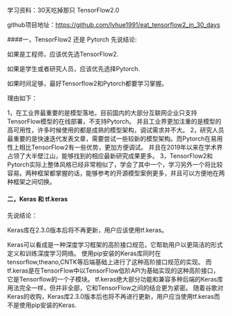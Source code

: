 学习资料：30天吃掉那只 TensorFlow2.0

github项目地址：https://github.com/lyhue1991/eat_tensorflow2_in_30_days

####一，TensorFlow2 还是 Pytorch
先说结论:

如果是工程师，应该优先选TensorFlow2.

如果是学生或者研究人员，应该优先选择Pytorch.

如果时间足够，最好Tensorflow2和Pytorch都要学习掌握。

理由如下：

1，在工业界最重要的是模型落地，目前国内的大部分互联网企业只支持TensorFlow模型的在线部署，不支持Pytorch。 并且工业界更加注重的是模型的高可用性，许多时候使用的都是成熟的模型架构，调试需求并不大。
2，研究人员最重要的是快速迭代发表文章，需要尝试一些较新的模型架构。而Pytorch在易用性上相比TensorFlow2有一些优势，更加方便调试。 并且在2019年以来在学术界占领了大半壁江山，能够找到的相应最新研究成果更多。
3，TensorFlow2和Pytorch实际上整体风格已经非常相似了，学会了其中一个，学习另外一个将比较容易。两种框架都掌握的话，能够参考的开源模型案例更多，并且可以方便地在两种框架之间切换。

#### 二，Keras 和 tf.keras
先说结论：

Keras库在2.3.0版本后将不再更新，用户应该使用tf.keras。

Keras可以看成是一种深度学习框架的高阶接口规范，它帮助用户以更简洁的形式定义和训练深度学习网络。
使用pip安装的Keras库同时在tensorflow,theano,CNTK等后端基础上进行了这种高阶接口规范的实现。
而tf.keras是在TensorFlow中以TensorFlow低阶API为基础实现的这种高阶接口，它是Tensorflow的一个子模块。
tf.keras绝大部分功能和兼容多种后端的Keras库用法完全一样，但并非全部，它和TensorFlow之间的结合更为紧密。
随着谷歌对Keras的收购，Keras库2.3.0版本后也将不再进行更新，用户应当使用tf.keras而不是使用pip安装的Keras.
